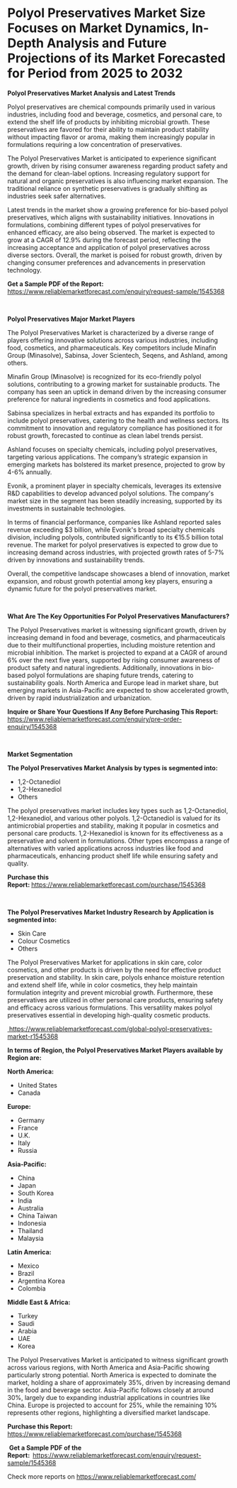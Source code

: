 <p><h1>Polyol Preservatives Market Size Focuses on Market Dynamics, In-Depth Analysis and Future Projections of its Market Forecasted for Period from 2025 to 2032</h1></p><p><strong>Polyol Preservatives Market Analysis and Latest Trends</strong></p>
<p><p>Polyol preservatives are chemical compounds primarily used in various industries, including food and beverage, cosmetics, and personal care, to extend the shelf life of products by inhibiting microbial growth. These preservatives are favored for their ability to maintain product stability without impacting flavor or aroma, making them increasingly popular in formulations requiring a low concentration of preservatives.</p><p>The Polyol Preservatives Market is anticipated to experience significant growth, driven by rising consumer awareness regarding product safety and the demand for clean-label options. Increasing regulatory support for natural and organic preservatives is also influencing market expansion. The traditional reliance on synthetic preservatives is gradually shifting as industries seek safer alternatives.</p><p>Latest trends in the market show a growing preference for bio-based polyol preservatives, which aligns with sustainability initiatives. Innovations in formulations, combining different types of polyol preservatives for enhanced efficacy, are also being observed. The market is expected to grow at a CAGR of 12.9% during the forecast period, reflecting the increasing acceptance and application of polyol preservatives across diverse sectors. Overall, the market is poised for robust growth, driven by changing consumer preferences and advancements in preservation technology.</p></p>
<p><strong>Get a Sample PDF of the Report:&nbsp;</strong> <a href="https://www.reliablemarketforecast.com/enquiry/request-sample/1545368?utm_campaign=2320&utm_medium=2&utm_source=Github&utm_content=ia&utm_term=02042025&utm_id=polyol-preservatives">https://www.reliablemarketforecast.com/enquiry/request-sample/1545368</a></p>
<p>&nbsp;</p>
<p><strong>Polyol Preservatives Major Market Players</strong></p>
<p><p>The Polyol Preservatives Market is characterized by a diverse range of players offering innovative solutions across various industries, including food, cosmetics, and pharmaceuticals. Key competitors include Minafin Group (Minasolve), Sabinsa, Jover Scientech, Seqens, and Ashland, among others.</p><p>Minafin Group (Minasolve) is recognized for its eco-friendly polyol solutions, contributing to a growing market for sustainable products. The company has seen an uptick in demand driven by the increasing consumer preference for natural ingredients in cosmetics and food applications.</p><p>Sabinsa specializes in herbal extracts and has expanded its portfolio to include polyol preservatives, catering to the health and wellness sectors. Its commitment to innovation and regulatory compliance has positioned it for robust growth, forecasted to continue as clean label trends persist.</p><p>Ashland focuses on specialty chemicals, including polyol preservatives, targeting various applications. The company’s strategic expansion in emerging markets has bolstered its market presence, projected to grow by 4-6% annually.</p><p>Evonik, a prominent player in specialty chemicals, leverages its extensive R&D capabilities to develop advanced polyol solutions. The company's market size in the segment has been steadily increasing, supported by its investments in sustainable technologies.</p><p>In terms of financial performance, companies like Ashland reported sales revenue exceeding $3 billion, while Evonik's broad specialty chemicals division, including polyols, contributed significantly to its €15.5 billion total revenue. The market for polyol preservatives is expected to grow due to increasing demand across industries, with projected growth rates of 5-7% driven by innovations and sustainability trends.</p><p>Overall, the competitive landscape showcases a blend of innovation, market expansion, and robust growth potential among key players, ensuring a dynamic future for the polyol preservatives market.</p></p>
<p>&nbsp;</p>
<p><strong>What Are The Key Opportunities For Polyol Preservatives Manufacturers?</strong></p>
<p><p>The Polyol Preservatives market is witnessing significant growth, driven by increasing demand in food and beverage, cosmetics, and pharmaceuticals due to their multifunctional properties, including moisture retention and microbial inhibition. The market is projected to expand at a CAGR of around 6% over the next five years, supported by rising consumer awareness of product safety and natural ingredients. Additionally, innovations in bio-based polyol formulations are shaping future trends, catering to sustainability goals. North America and Europe lead in market share, but emerging markets in Asia-Pacific are expected to show accelerated growth, driven by rapid industrialization and urbanization.</p></p>
<p><strong>Inquire or Share Your Questions If Any Before Purchasing This Report:</strong> <a href="https://www.reliablemarketforecast.com/enquiry/pre-order-enquiry/1545368?utm_campaign=2320&utm_medium=2&utm_source=Github&utm_content=ia&utm_term=02042025&utm_id=polyol-preservatives">https://www.reliablemarketforecast.com/enquiry/pre-order-enquiry/1545368</a></p>
<p>&nbsp;</p>
<p><strong>Market Segmentation</strong></p>
<p><strong>The Polyol Preservatives Market Analysis by types is segmented into:</strong></p>
<p><ul><li>1,2-Octanediol</li><li>1,2-Hexanediol</li><li>Others</li></ul></p>
<p><p>The polyol preservatives market includes key types such as 1,2-Octanediol, 1,2-Hexanediol, and various other polyols. 1,2-Octanediol is valued for its antimicrobial properties and stability, making it popular in cosmetics and personal care products. 1,2-Hexanediol is known for its effectiveness as a preservative and solvent in formulations. Other types encompass a range of alternatives with varied applications across industries like food and pharmaceuticals, enhancing product shelf life while ensuring safety and quality.</p></p>
<p><strong>Purchase this Report:&nbsp;</strong><a href="https://www.reliablemarketforecast.com/purchase/1545368?utm_campaign=2320&utm_medium=2&utm_source=Github&utm_content=ia&utm_term=02042025&utm_id=polyol-preservatives">https://www.reliablemarketforecast.com/purchase/1545368</a></p>
<p>&nbsp;</p>
<p><strong>The Polyol Preservatives Market Industry Research by Application is segmented into:</strong></p>
<p><ul><li>Skin Care</li><li>Colour Cosmetics</li><li>Others</li></ul></p>
<p><p>The Polyol Preservatives Market for applications in skin care, color cosmetics, and other products is driven by the need for effective product preservation and stability. In skin care, polyols enhance moisture retention and extend shelf life, while in color cosmetics, they help maintain formulation integrity and prevent microbial growth. Furthermore, these preservatives are utilized in other personal care products, ensuring safety and efficacy across various formulations. This versatility makes polyol preservatives essential in developing high-quality cosmetic products.</p></p>
<p><a href="https://www.reliablemarketforecast.com/global-polyol-preservatives-market-r1545368?utm_campaign=2320&utm_medium=2&utm_source=Github&utm_content=ia&utm_term=02042025&utm_id=polyol-preservatives">&nbsp;https://www.reliablemarketforecast.com/global-polyol-preservatives-market-r1545368</a></p>
<p><strong>In terms of Region, the Polyol Preservatives Market Players available by Region are:</strong></p>
<p>
    <p> <strong> North America: </strong>
        <ul>
            <li>United States</li>
            <li>Canada</li>
        </ul>
        </p> 
    <p> <strong> Europe: </strong>
        <ul>
            <li>Germany</li>
            <li>France</li>
            <li>U.K.</li>
            <li>Italy</li>
            <li>Russia</li>
        </ul>
        </p> 
    <p> <strong> Asia-Pacific: </strong>
        <ul>
            <li>China</li>
            <li>Japan</li>
            <li>South Korea</li>
            <li>India</li>
            <li>Australia</li>
            <li>China Taiwan</li>
            <li>Indonesia</li>
            <li>Thailand</li>
            <li>Malaysia</li>
        </ul>
        </p> 
    <p> <strong> Latin America: </strong>
        <ul>
            <li>Mexico</li>
            <li>Brazil</li>
            <li>Argentina Korea</li>
            <li>Colombia</li>
        </ul>
        </p> 
    <p> <strong> Middle East & Africa: </strong>
        <ul>
            <li>Turkey</li>
            <li>Saudi</li>
            <li>Arabia</li>
            <li>UAE</li>
            <li>Korea</li>
        </ul>
    </p>
    </p>
<p><p>The Polyol Preservatives Market is anticipated to witness significant growth across various regions, with North America and Asia-Pacific showing particularly strong potential. North America is expected to dominate the market, holding a share of approximately 35%, driven by increasing demand in the food and beverage sector. Asia-Pacific follows closely at around 30%, largely due to expanding industrial applications in countries like China. Europe is projected to account for 25%, while the remaining 10% represents other regions, highlighting a diversified market landscape.</p></p>
<p><strong>Purchase this Report: </strong><a href="https://www.reliablemarketforecast.com/purchase/1545368?utm_campaign=2320&utm_medium=2&utm_source=Github&utm_content=ia&utm_term=02042025&utm_id=polyol-preservatives">https://www.reliablemarketforecast.com/purchase/1545368</a></p>
<p>&nbsp;<strong>Get a Sample PDF of the Report:&nbsp;&nbsp;</strong><a href="https://www.reliablemarketforecast.com/enquiry/request-sample/1545368?utm_campaign=2320&utm_medium=2&utm_source=Github&utm_content=ia&utm_term=02042025&utm_id=polyol-preservatives">https://www.reliablemarketforecast.com/enquiry/request-sample/1545368</a></p>
<p><strong></strong></p>
<p>Check more reports on <a href="https://www.reliablemarketforecast.com/?utm_campaign=2320&utm_medium=2&utm_source=Github&utm_content=ia&utm_term=02042025&utm_id=polyol-preservatives">https://www.reliablemarketforecast.com/</a></p>